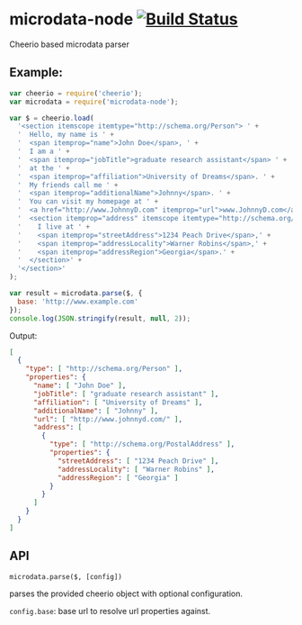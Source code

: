 microdata-node [![Build Status](https://travis-ci.org/Janpot/microdata-node.svg)](https://travis-ci.org/Janpot/microdata-node)
==============

Cheerio based microdata parser

## Example:

```js
var cheerio = require('cheerio');
var microdata = require('microdata-node');

var $ = cheerio.load(
  '<section itemscope itemtype="http://schema.org/Person"> ' +
  '  Hello, my name is ' +
  '  <span itemprop="name">John Doe</span>, ' +
  '  I am a ' +
  '  <span itemprop="jobTitle">graduate research assistant</span> ' +
  '  at the ' +
  '  <span itemprop="affiliation">University of Dreams</span>. ' +
  '  My friends call me ' +
  '  <span itemprop="additionalName">Johnny</span>. ' +
  '  You can visit my homepage at ' +
  '  <a href="http://www.JohnnyD.com" itemprop="url">www.JohnnyD.com</a>. ' +
  '  <section itemprop="address" itemscope itemtype="http://schema.org/PostalAddress">' +
  '    I live at ' +
  '    <span itemprop="streetAddress">1234 Peach Drive</span>,' +
  '    <span itemprop="addressLocality">Warner Robins</span>,' +
  '    <span itemprop="addressRegion">Georgia</span>.' +
  '  </section>' +
  '</section>'
);

var result = microdata.parse($, {
  base: 'http://www.example.com'
});
console.log(JSON.stringify(result, null, 2));
```

Output:

```json
[
  {
    "type": [ "http://schema.org/Person" ],
    "properties": {
      "name": [ "John Doe" ],
      "jobTitle": [ "graduate research assistant" ],
      "affiliation": [ "University of Dreams" ],
      "additionalName": [ "Johnny" ],
      "url": [ "http://www.johnnyd.com/" ],
      "address": [
        {
          "type": [ "http://schema.org/PostalAddress" ],
          "properties": {
            "streetAddress": [ "1234 Peach Drive" ],
            "addressLocality": [ "Warner Robins" ],
            "addressRegion": [ "Georgia" ]
          }
        }
      ]
    }
  }
]
```

## API

    microdata.parse($, [config])

parses the provided cheerio object with optional configuration.

`config.base`: base url to resolve url properties against.
